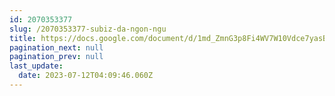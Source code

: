 ```yaml
---
id: 2070353377
slug: /2070353377-subiz-da-ngon-ngu
title: https://docs.google.com/document/d/1md_ZmnG3p8Fi4WV7W10Vdce7yasBUyNygffTq4sGrDM
pagination_next: null
pagination_prev: null
last_update:
  date: 2023-07-12T04:09:46.060Z
---
```


